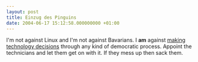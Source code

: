 ```yaml
---
layout: post
title: Einzug des Pinguins
date: 2004-06-17 15:12:58.000000000 +01:00
---
```

I'm not against Linux and I'm not against Bavarians. I <strong>am</strong> against <a href="https://www.heise.de/newsticker/meldung/48313">making technology decisions</a> through any kind of democratic process. Appoint the technicians and let them get on with it. If they mess up then sack them.
